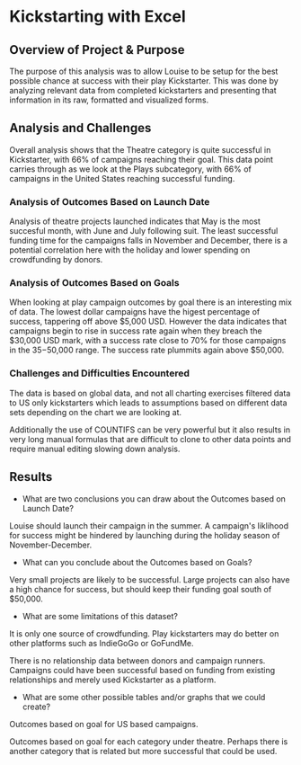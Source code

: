 # Kickstarting with Excel

## Overview of Project & Purpose

The purpose of this analysis was to allow Louise to be setup for the best possible chance at success with their play Kickstarter. This was done by analyzing relevant data from completed kickstarters and presenting that information in its raw, formatted and visualized forms. 

## Analysis and Challenges

Overall analysis shows that the Theatre category is quite successful in Kickstarter, with 66% of campaigns reaching their goal. This data point carries through as we look at the Plays subcategory, with 66% of campaigns in the United States reaching successful funding. 

### Analysis of Outcomes Based on Launch Date

Analysis of theatre projects launched indicates that May is the most succesful month, with June and July following suit. The least successful funding time for the campaigns falls in November and December, there is a potential correlation here with the holiday and lower spending on crowdfunding by donors. 


### Analysis of Outcomes Based on Goals

When looking at play campaign outcomes by goal there is an interesting mix of data. The lowest dollar campaigns have the higest percentage of success, tappering off above $5,000 USD. However the data indicates that campaigns begin to rise in success rate again when they breach the $30,000 USD mark, with a success rate close to 70% for those campaigns in the $35-$50,000 range. The success rate plummits again above $50,000. 

### Challenges and Difficulties Encountered

The data is based on global data, and not all charting exercises filtered data to US only kickstarters which leads to assumptions based on different data sets depending on the chart we are looking at. 

Additionally the use of COUNTIFS can be very powerful but it also results in very long manual formulas that are difficult to clone to other data points and require manual editing slowing down analysis. 

## Results

- What are two conclusions you can draw about the Outcomes based on Launch Date?

Louise should launch their campaign in the summer. 
A campaign's liklihood for success might be hindered by launching during the holiday season of November-December. 

- What can you conclude about the Outcomes based on Goals?

Very small projects are likely to be successful. 
Large projects can also have a high chance for success, but should keep their funding goal south of $50,000. 

- What are some limitations of this dataset?

It is only one source of crowdfunding. Play kickstarters may do better on other platforms such as IndieGoGo or GoFundMe. 

There is no relationship data between donors and campaign runners. Campaigns could have been successful based on funding from existing relationships and merely used Kickstarter as a platform. 

- What are some other possible tables and/or graphs that we could create?

Outcomes based on goal for US based campaigns. 

Outcomes based on goal for each category under theatre. Perhaps there is another category that is related but more successful that could be used.